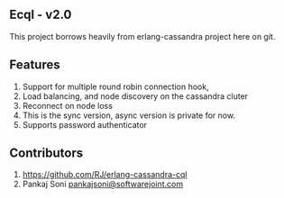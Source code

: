 Ecql - v2.0
------------------

This project borrows heavily from erlang-cassandra project here on git. 

Features
-----------------

1. Support for multiple round robin connection hook, 
2. Load balancing, and node discovery on the cassandra cluter
3. Reconnect on node loss
4. This is the sync version, async version is private for now.
5. Supports password authenticator

Contributors
------------------------

1. https://github.com/RJ/erlang-cassandra-cql
2. Pankaj Soni <pankajsoni@softwarejoint.com>
